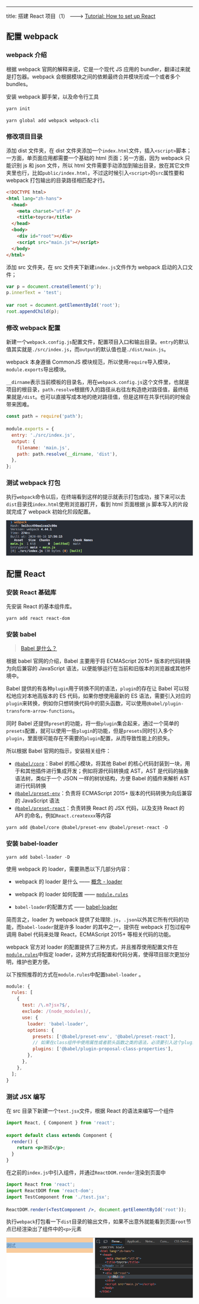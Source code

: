 ---

title: 搭建 React 项目（1）
---> [Tutorial: How to set up React](https://www.valentinog.com/blog/babel/)

## 配置 webpack

### webpack 介绍

根据 webpack 官网的解释来说，它是一个现代 JS 应用的 bundler，翻译过来就是打包器。webpack 会根据模块之间的依赖最终合并模块形成一个或者多个 bundles。

安装 webpack 脚手架，以及命令行工具

```shell
yarn init

yarn global add webpack webpack-cli
```

### 修改项目目录

添加 dist 文件夹，在 dist 文件夹添加一个`index.html`文件，插入`<script>`脚本；一方面，单页面应用都需要一个基础的 html 页面；另一方面，因为 webpack 只能识别 js 和 json 文件，所以 html 文件需要手动添加到输出目录，放在其它文件夹里也行，比如`public/index.html`，不过这时候引入`<script>`的`src`属性要和 webpack 打包输出的目录路径相匹配才行。

```html
<!DOCTYPE html>
<html lang="zh-hans">
  <head>
    <meta charset="utf-8" />
    <title>toycra</title>
  </head>
  <body>
    <div id="root"></div>
    <script src="main.js"></script>
  </body>
</html>
```

添加 src 文件夹，在 src 文件夹下新建`index.js`文件作为 webpack 启动的入口文件；

```javascript
var p = document.createElement('p');
p.innerText = 'test';

var root = document.getElementById('root');
root.appendChild(p);
```

### 修改 webpack 配置

新建一个`webpack.config.js`配置文件，配置项目入口和输出目录。`entry`的默认值其实就是`./src/index.js`，而`output`的默认值也是`./dist/main.js`。

webpack 本身遵循 CommonJS 模块规范，所以使用`require`导入模块，`module.exports`导出模块。

`__dirname`表示当前模板的目录名，用在`webpack.config.js`这个文件里，也就是项目的根目录，`path.resolve`根据传入的路径从右往左构造绝对路径值，最终结果就是`/dist`。也可以直接写成本地的绝对路径值，但是这样在共享代码的时候会带来困难。

```javascript
const path = require('path');

module.exports = {
  entry: './src/index.js',
  output: {
    filename: 'main.js',
    path: path.resolve(__dirname, 'dist'),
  },
};
```

### 测试 webpack 打包

执行`webpack`命令以后，在终端看到这样的提示就表示打包成功，接下来可以去`dist`目录找`index.html`使用浏览器打开，看到 html 页面根据 js 脚本写入的片段就完成了 webpack 初始化阶段配置。

![image-20200816181805351](../../images/image-20200816181805351.png)

## 配置 React

### 安装 React 基础库

先安装 React 的基本组件库。

```shell
yarn add react react-dom
```

### 安装 babel

> [Babel 是什么？](<[https://www.babeljs.cn/docs/#jsx-%E4%B8%8E-react](https://www.babeljs.cn/docs/#jsx-与-react)>)

根据 babel 官网的介绍，Babel 主要用于将 ECMAScript 2015+ 版本的代码转换为向后兼容的 JavaScript 语法，以便能够运行在当前和旧版本的浏览器或其他环境中。

Babel 提供的有各种`plugin`用于转换不同的语法，`plugin`的存在让 Babel 可以轻松地应对本地高版本的 ES 代码，如果你想使用最新的 ES 语法，需要引入对应的`plugin`来转换，例如你只想转换代码中的箭头函数，可以使用`@babel/plugin-transform-arrow-functions`。

同时 Babel 还提供`preset`的功能，将一些`plugin`集合起来，通过一个简单的`presets`配置，就可以使用一些`plugin`的功能，但是`presets`同时引入多个`plugin`，里面很可能存在不需要的`plugin`配置，从而导致性能上的损失。

所以根据 Babel 官网的指示，安装相关组件：

- [`@babel/core`](https://babeljs.io/docs/en/core-packages)：Babel 的核心模块，将其他 Babel 的核心代码封装到一块，用于和其他插件进行集成开发；例如将源代码转换成 AST，AST 是代码的抽象语法树，类似于一个 JSON 一样的树状结构，方便 Babel 的插件来解析 AST 进行代码转换
- [`@babel/preset-env`](https://babeljs.io/docs/en/babel-preset-env)：负责将 ECMAScript 2015+ 版本的代码转换为向后兼容的 JavaScript 语法
- [`@babel/preset-react`](https://babeljs.io/docs/en/babel-preset-react)：负责转换 React 的 JSX 代码，以及支持 React 的 API 的命名，例如`React.createxxx`等内容

```shell
yarn add @babel/core @babel/preset-env @babel/preset-react -D
```

### 安装 babel-loader

```shell
yarn add babel-loader -D
```

使用 webpack 的 loader，需要熟悉以下几部分内容：

- webpack 的 loader 是什么 —— [概念 - loader](https://webpack.docschina.org/concepts/loaders/#configuration)
- webpack 的 loader 如何配置 —— [`module.rules`](https://webpack.docschina.org/configuration/module/#modulerules)

- `babel-loader`的配置方式 —— [babel-loader](https://webpack.js.org/loaders/babel-loader/)

简而言之，loader 为 webpack 提供了处理除`.js`，`.json`以外其它所有代码的功能，而`babel-loader`就是许多 loader 的其中之一，提供在 webpack 打包过程中调用 Babel 代码来处理 React，ECMAScript 2015+ 等相关代码的功能。

webpack 官方对 loader 的配置提供了三种方式，并且推荐使用配置文件在[`module.rules`](https://webpack.docschina.org/configuration/module/#modulerules)中指定 loader，这种方式将配置和代码分离，使得项目层次更加分明，维护也更方便。

以下按照推荐的方式在`module.rules`中配置`babel-loader` 。

```javascript
module: {
  rules: [
    {
      test: /\.m?jsx?$/,
      exclude: /(node_modules)/,
      use: {
        loader: 'babel-loader',
        options: {
          presets: ['@babel/preset-env', '@babel/preset-react'],
          // 如果在class组件中使用属性或者箭头函数之类的语法，必须要引入这个plugin
          plugins: ['@babel/plugin-proposal-class-properties'],
        },
      },
    },
  ];
}
```

### 测试 JSX 编写

在 src 目录下新建一个`test.jsx`文件，根据 React 的语法来编写一个组件

```jsx | pure
import React, { Component } from 'react';

export default class extends Component {
  render() {
    return <p>测试</p>;
  }
}
```

在之前的`index.js`中引入组件，并通过`ReactDOM.render`渲染到页面中

```jsx | pure
import React from 'react';
import ReactDOM from 'react-dom';
import TestComponent from './test.jsx';

ReactDOM.render(<TestComponent />, document.getElementById('root'));
```

执行`webpack`打包看一下`dist`目录的输出文件，如果不出意外就能看到页面`root`节点已经渲染出了组件中的`<p>`元素

![image-20200816232551952](../../images/image-20200816232551952.png)
